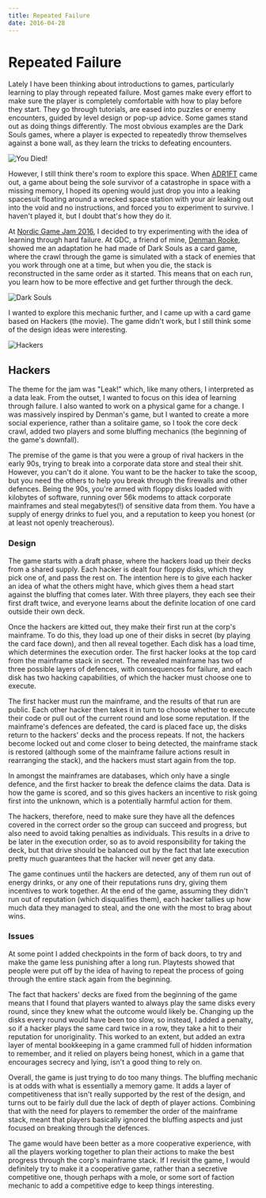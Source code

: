 ```yaml
---
title: Repeated Failure
date: 2016-04-28
---
```


# Repeated Failure

Lately I have been thinking about introductions to games, particularly learning to play through repeated failure. Most games make every effort to make sure the player is completely comfortable with how to play before they start. They go through tutorials, are eased into puzzles or enemy encounters, guided by level design or pop-up advice. Some games stand out as doing things differently. The most obvious examples are the Dark Souls games, where a player is expected to repeatedly throw themselves against a bone wall, as they learn the tricks to defeating encounters.

![You Died!](/assets/blog/repeated-failure/dark-souls-you-died.jpg)

However, I still think there's room to explore this space. When [ADR1FT](http://www.adr1ft.com/) came out, a game about being the sole survivor of a catastrophe in space with a missing memory, I hoped its opening would just drop you into a leaking spacesuit floating around a wrecked space station with your air leaking out into the void and no instructions, and forced you to experiment to survive. I haven't played it, but I doubt that's how they do it.

At [Nordic Game Jam 2016](http://nordicgamejam.org/), I decided to try experimenting with the idea of learning through hard failure. At GDC, a friend of mine, [Denman Rooke](http://denmanrooke.com/), showed me an adaptation he had made of Dark Souls as a card game, where the crawl through the game is simulated with a stack of enemies that you work through one at a time, but when you die, the stack is reconstructed in the same order as it started. This means that on each run, you learn how to be more effective and get further through the deck.

![Dark Souls](/assets/blog/repeated-failure/denman-dark-souls.jpg)

I wanted to explore this mechanic further, and I came up with a card game based on Hackers (the movie). The game didn't work, but I still think some of the design ideas were interesting.

![Hackers](/assets/blog/repeated-failure/hackers-movie.jpg)


## Hackers

The theme for the jam was "Leak!" which, like many others, I interpreted as a data leak. From the outset, I wanted to focus on this idea of learning through failure. I also wanted to work on a physical game for a change. I was massively inspired by Denman's game, but I wanted to create a more social experience, rather than a solitaire game, so I took the core deck crawl, added two players and some bluffing mechanics (the beginning of the game's downfall).

The premise of the game is that you were a group of rival hackers in the early 90s, trying to break into a corporate data store and steal their shit. However, you can't do it alone. You want to be the hacker to take the scoop, but you need the others to help you break through the firewalls and other defences. Being the 90s, you're armed with floppy disks loaded with kilobytes of software, running over 56k modems to attack corporate mainframes and steal megabytes(!) of sensitive data from them. You have a supply of energy drinks to fuel you, and a reputation to keep you honest (or at least not openly treacherous).


### Design

The game starts with a draft phase, where the hackers load up their decks from a shared supply. Each hacker is dealt four floppy disks, which they pick one of, and pass the rest on. The intention here is to give each hacker an idea of what the others might have, which gives them a head start against the bluffing that comes later. With three players, they each see their first draft twice, and everyone learns about the definite location of one card outside their own deck.

Once the hackers are kitted out, they make their first run at the corp's mainframe. To do this, they load up one of their disks in secret (by playing the card face down), and then all reveal together. Each disk has a load time, which determines the execution order. The first hacker looks at the top card from the mainframe stack in secret. The revealed mainframe has two of three possible layers of defences, with consequences for failure, and each disk has two hacking capabilities, of which the hacker must choose one to execute.

The first hacker must run the mainframe, and the results of that run are public. Each other hacker then takes it in turn to choose whether to execute their code or pull out of the current round and lose some reputation. If the mainframe's defences are defeated, the card is placed face up, the disks return to the hackers' decks and the process repeats. If not, the hackers become locked out and come closer to being detected, the mainframe stack is restored (although some of the mainframe failure actions result in rearranging the stack), and the hackers must start again from the top.

In amongst the mainframes are databases, which only have a single defence, and the first hacker to break the defence claims the data. Data is how the game is scored, and so this gives hackers an incentive to risk going first into the unknown, which is a potentially harmful action for them.

The hackers, therefore, need to make sure they have all the defences covered in the correct order so the group can succeed and progress, but also need to avoid taking penalties as individuals. This results in a drive to be later in the execution order, so as to avoid responsibility for taking the deck, but that drive should be balanced out by the fact that late execution pretty much guarantees that the hacker will never get any data.

The game continues until the hackers are detected, any of them run out of energy drinks, or any one of their reputations runs dry, giving them incentives to work together. At the end of the game, assuming they didn't run out of reputation (which disqualifies them), each hacker tallies up how much data they managed to steal, and the one with the most to brag about wins.


### Issues

At some point I added checkpoints in the form of back doors, to try and make the game less punishing after a long run. Playtests showed that people were put off by the idea of having to repeat the process of going through the entire stack again from the beginning.

The fact that hackers' decks are fixed from the beginning of the game means that I found that players wanted to always play the same disks every round, since they knew what the outcome would likely be. Changing up the disks every round would have been too slow, so instead, I added a penalty, so if a hacker plays the same card twice in a row, they take a hit to their reputation for unoriginality. This worked to an extent, but added an extra layer of mental bookkeeping in a game crammed full of hidden information to remember, and it relied on players being honest, which in a game that encourages secrecy and lying, isn't a good thing to rely on.

Overall, the game is just trying to do too many things. The bluffing mechanic is at odds with what is essentially a memory game. It adds a layer of competitiveness that isn't really supported by the rest of the design, and turns out to be fairly dull due the lack of depth of player actions. Combining that with the need for players to remember the order of the mainframe stack, meant that players basically ignored the bluffing aspects and just focused on breaking through the defences.

The game would have been better as a more cooperative experience, with all the players working together to plan their actions to make the best progress through the corp's mainframe stack. If I revisit the game, I would definitely try to make it a cooperative game, rather than a secretive competitive one, though perhaps with a mole, or some sort of faction mechanic to add a competitive edge to keep things interesting.
